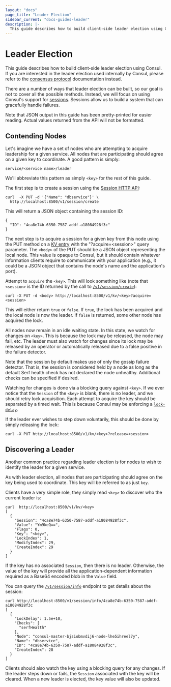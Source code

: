 ```yaml
---
layout: "docs"
page_title: "Leader Election"
sidebar_current: "docs-guides-leader"
description: |-
  This guide describes how to build client-side leader election using Consul. If you are interested in the leader election used internally to Consul, please refer to the consensus protocol documentation instead.
---
```


# Leader Election

This guide describes how to build client-side leader election using Consul. If you
are interested in the leader election used internally by Consul, please refer to the
[consensus protocol](/docs/internals/consensus.html) documentation instead.

There are a number of ways that leader election can be built, so our goal is not to
cover all the possible methods. Instead, we will focus on using Consul's support for
[sessions](/docs/internals/sessions.html). Sessions allow us to build a system that
can gracefully handle failures.

Note that JSON output in this guide has been pretty-printed for easier
reading.  Actual values returned from the API will not be formatted.

## Contending Nodes

Let's imagine we have a set of nodes who are attempting to acquire leadership
for a given service. All nodes that are participating should agree on a given
key to coordinate. A good pattern is simply:

```text
service/<service name>/leader
```

We'll abbreviate this pattern as simply `<key>` for the rest of this guide.

The first step is to create a session using the
[Session HTTP API](/docs/agent/http/session.html#session_create):

```text
curl  -X PUT -d '{"Name": "dbservice"}' \
  http://localhost:8500/v1/session/create
 ```

This will return a JSON object containing the session ID:

```text
{
  "ID": "4ca8e74b-6350-7587-addf-a18084928f3c"
}
```

The next step is to acquire a session for a given key from this node
using the PUT method on a [KV entry](/docs/agent/http/kv.html) with the
"?acquire=\<session\>" query parameter. The `<body>` of the PUT should be a
JSON object representing the local node. This value is opaque to
Consul, but it should contain whatever information clients require to
communicate with your application (e.g., it could be a JSON object
that contains the node's name and the application's port).

Attempt to `acquire` the `<key>`. This will look something like (note that
`<session>` is the ID returned by the call to
[`/v1/session/create`](/docs/agent/http/session.html#session_create)):

```text
curl -X PUT -d <body> http://localhost:8500/v1/kv/<key>?acquire=<session>
 ```

This will either return `true` or `false`. If `true`, the lock has been acquired and
the local node is now the leader. If `false` is returned, some other node has acquired
the lock.

All nodes now remain in an idle waiting state. In this state, we watch for changes
on `<key>`. This is because the lock may be released, the node may fail, etc.
The leader must also watch for changes since its lock may be released by an operator
or automatically released due to a false positive in the failure detector.

Note that the session by default makes use of only the gossip failure detector. That
is, the session is considered held by a node as long as the default Serf health check
has not declared the node unhealthy. Additional checks can be specified if desired.

Watching for changes is done via a blocking query against `<key>`. If we ever
notice that the `Session` of the `<key>` is blank, there is no leader, and we should
retry lock acquisition. Each attempt to acquire the key should be separated by a timed
wait. This is because Consul may be enforcing a [`lock-delay`](/docs/internals/sessions.html).

If the leader ever wishes to step down voluntarily, this should be done by simply
releasing the lock:

```text
curl -X PUT http://localhost:8500/v1/kv/<key>?release=<session>
```

## Discovering a Leader

Another common practice regarding leader election is for nodes to wish to identify the
leader for a given service.

As with leader election, all nodes that are participating should agree on the key
being used to coordinate. This key will be referred to as just `key`.

Clients have a very simple role, they simply read `<key>` to discover who the current
leader is:

```text
curl  http://localhost:8500/v1/kv/<key>
[
  {
    "Session": "4ca8e74b-6350-7587-addf-a18084928f3c",
    "Value": "Ym9keQ==",
    "Flags": 0,
    "Key": "<key>",
    "LockIndex": 1,
    "ModifyIndex": 29,
    "CreateIndex": 29
  }
]
```

If the key has no associated `Session`, then there is no leader. Otherwise, the value of
the key will provide all the application-dependent information required as a Base64 encoded
blob in the `Value` field.

You can query the [`/v1/session/info`](/docs/agent/http/session.html#session_info) endpoint
to get details about the session:

```text
curl http://localhost:8500/v1/session/info/4ca8e74b-6350-7587-addf-a18084928f3c
[
  {
    "LockDelay": 1.5e+10,
    "Checks": [
      "serfHealth"
    ],
    "Node": "consul-master-bjsiobmvdij6-node-lhe5ihreel7y",
    "Name": "dbservice",
    "ID": "4ca8e74b-6350-7587-addf-a18084928f3c",
    "CreateIndex": 28
  }
]
```

Clients should also watch the key using a blocking query for any changes. If the leader
steps down or fails, the `Session` associated with the key will be cleared. When
a new leader is elected, the key value will also be updated.
